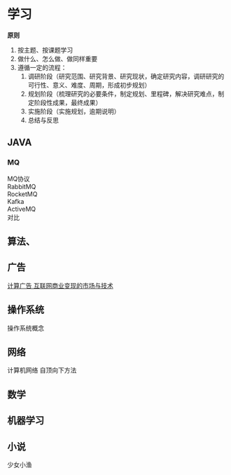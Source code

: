 # 学习
**原则**
 1. 按主题、按课题学习
 2. 做什么、怎么做、做同样重要
 3. 遵循一定的流程：
    1. 调研阶段（研究范围、研究背景、研究现状，确定研究内容，调研研究的可行性、意义、难度、周期，形成初步规划）
    2. 规划阶段（梳理研究的必要条件，制定规划、里程碑，解决研究难点，制定阶段性成果，最终成果）
    3. 实施阶段（实施规划，逾期说明）
    4. 总结与反思

## JAVA
### MQ
MQ协议  
RabbitMQ  
RocketMQ  
Kafka  
ActiveMQ  
对比

## 算法、

## 广告
[计算广告 互联网商业变现的市场与技术](计算广告.md)

## 操作系统
操作系统概念

## 网络
计算机网络 自顶向下方法

## 数学

## 机器学习

## 小说
少女小渔